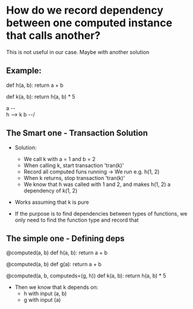 # How do we record dependency between one computed instance that calls another?

This is not useful in our case. Maybe with another solution

## Example:
def h(a, b):
  return a + b

def k(a, b):
  return h(a, b) * 5

a --\
     h --> k
b --/

## The Smart one - Transaction Solution
- Solution:
  - We call k with a = 1 and b = 2
  - When calling k, start transaction 'tran(k)'
  - Record all computed funs running
    -> We run e.g. h(1, 2)
  - When k returns, stop transaction 'tran(k)'
  - We know that h was called with 1 and 2, and makes
    h(1, 2) a dependency of k(1, 2)

- Works assuming that k is pure
- If the purpose is to find dependencies between types of functions,
  we only need to find the function type and record that

## The simple one - Defining deps
@computed(a, b)
def h(a, b):
  return a + b

@computed(a, b)
def g(a):
  return a + b

@computed(a, b, computeds=(g, h))
def k(a, b):
  return h(a, b) * 5

- Then we know that k depends on:
  - h with input (a, b)
  - g with input (a)
